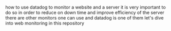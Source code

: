how to use datadog to monitor a website and a server
it is very important to do so in order to reduce on down time and improve efficiency of the server
there are other monitors one can use and datadog is one of them
let's dive into web monitoring in this repository
